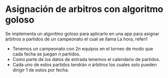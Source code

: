 # Asignación de arbitros con algoritmo goloso

Se implementa un algoritmo goloso para aplicarlo en una app para asignar árbitros a partidos de un campeonato el cual se llama La hora, referí!

* Tenemos un campeonato con $2n$ equipos en el torneo de modo que cada fecha se juegan $n$ partidos.
* Como parte de los datos de entrada tenemos el calendario de partidos.
*	Cada uno de estos partidos tendrán $n$ árbitros los cuales solo pueden dirigir 1 de estos por fecha.

